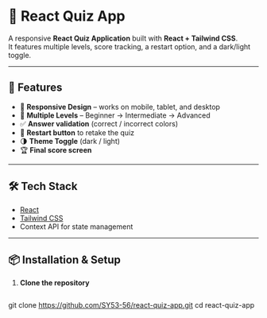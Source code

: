 # 🎯 React Quiz App

A responsive **React Quiz Application** built with **React + Tailwind CSS**.  
It features multiple levels, score tracking, a restart option, and a dark/light toggle.

---

## 🚀 Features

- 📱 **Responsive Design** – works on mobile, tablet, and desktop  
- 📝 **Multiple Levels** – Beginner → Intermediate → Advanced  
- ✅ **Answer validation** (correct / incorrect colors)  
- 🔄 **Restart button** to retake the quiz  
- 🌗 **Theme Toggle** (dark / light)  
- 🏆 **Final score screen**

---

## 🛠️ Tech Stack

- [React](https://reactjs.org/)  
- [Tailwind CSS](https://tailwindcss.com/)  
- Context API for state management

---

## 📦 Installation & Setup

1. **Clone the repository**

   ```bas  
  git clone https://github.com/SY53-56/react-quiz-app.git
   cd react-quiz-app
